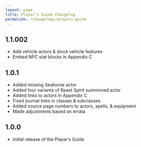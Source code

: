 ```yaml
---
layout: page
title: Player’s Guide Changelog
permalink: /changelogs/players-guide
---
```


## 1.1.002
- Add vehicle actors & stock vehicle features
- Embed NPC stat blocks in Appendix C

## 1.0.1
- Added missing Seahorse actor
- Added four variants of Beast Spirit summoned actor
- Added links to actors in Appendix C
- Fixed journal links in classes & subclasses
- Added source page numbers to actors, spells, & equipment
- Made adjustments based on errata

## 1.0.0
- Initial release of the Player’s Guide
